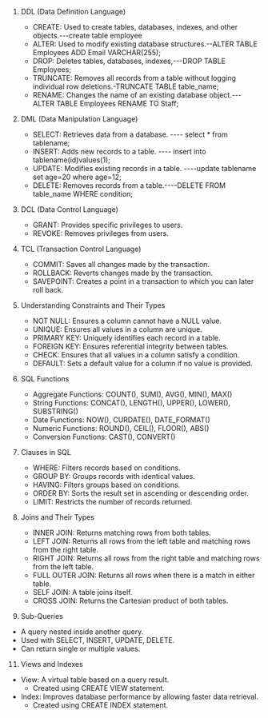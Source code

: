 1. DDL (Data Definition Language)
   - CREATE: Used to create tables, databases, indexes, and other objects.---create table employee
   - ALTER: Used to modify existing database structures.--ALTER TABLE Employees ADD Email VARCHAR(255);
   - DROP: Deletes tables, databases, indexes,---DROP TABLE Employees;
   - TRUNCATE: Removes all records from a table without logging individual row deletions.-TRUNCATE TABLE table_name;
   - RENAME: Changes the name of an existing database object.---ALTER TABLE Employees RENAME TO Staff;

2. DML (Data Manipulation Language)
   - SELECT: Retrieves data from a database.  ---- select * from tablename;
   - INSERT: Adds new records to a table.     ---- insert into tablename(id)values(1);
   - UPDATE: Modifies existing records in a table. ----update tablename set age=20 where age=12;
   - DELETE: Removes records from a table.----DELETE FROM table_name WHERE condition;

3. DCL (Data Control Language)
   - GRANT: Provides specific privileges to users.
   - REVOKE: Removes privileges from users.

4. TCL (Transaction Control Language)
   - COMMIT: Saves all changes made by the transaction.
   - ROLLBACK: Reverts changes made by the transaction.
   - SAVEPOINT: Creates a point in a transaction to which you can later roll back.

5. Understanding Constraints and Their Types
   - NOT NULL: Ensures a column cannot have a NULL value.
   - UNIQUE: Ensures all values in a column are unique.
   - PRIMARY KEY: Uniquely identifies each record in a table.
   - FOREIGN KEY: Ensures referential integrity between tables.
   - CHECK: Ensures that all values in a column satisfy a condition.
   - DEFAULT: Sets a default value for a column if no value is provided.


7. SQL Functions
   - Aggregate Functions: COUNT(), SUM(), AVG(), MIN(), MAX()
   - String Functions: CONCAT(), LENGTH(), UPPER(), LOWER(), SUBSTRING()
   - Date Functions: NOW(), CURDATE(), DATE_FORMAT()
   - Numeric Functions: ROUND(), CEIL(), FLOOR(), ABS()
   - Conversion Functions: CAST(), CONVERT()

8. Clauses in SQL
   - WHERE: Filters records based on conditions.
   - GROUP BY: Groups records with identical values.
   - HAVING: Filters groups based on conditions.
   - ORDER BY: Sorts the result set in ascending or descending order.
   - LIMIT: Restricts the number of records returned.

9. Joins and Their Types
   - INNER JOIN: Returns matching rows from both tables.
   - LEFT JOIN: Returns all rows from the left table and matching rows from the right table.
   - RIGHT JOIN: Returns all rows from the right table and matching rows from the left table.
   - FULL OUTER JOIN: Returns all rows when there is a match in either table.
   - SELF JOIN: A table joins itself.
   - CROSS JOIN: Returns the Cartesian product of both tables.

10. Sub-Queries
   - A query nested inside another query.
   - Used with SELECT, INSERT, UPDATE, DELETE.
   - Can return single or multiple values.

11. Views and Indexes
   - View: A virtual table based on a query result.
     - Created using CREATE VIEW statement.
   - Index: Improves database performance by allowing faster data retrieval.
     - Created using CREATE INDEX statement.
